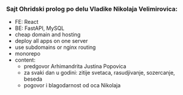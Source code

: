 ### Sajt Ohridski prolog po delu Vladike Nikolaja Velimirovica:
- FE: React
- BE: FastAPI, MySQL
- cheap domain and hosting
- deploy all apps on one server
- use subdomains or nginx routing
- monorepo
- content:
    - predgovor Arhimandrita Justina Popovica
    - za svaki dan u godini: zitije svetaca, rasudjivanje, sozercanje, beseda
    - pogovor i blagodarnost od oca Nikolaja
